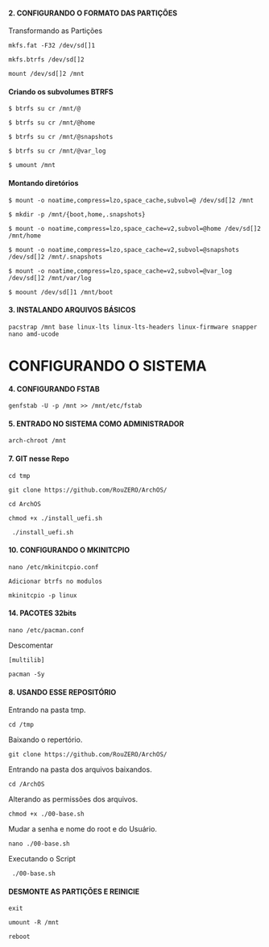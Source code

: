 #### 2. CONFIGURANDO O FORMATO DAS PARTIÇÕES

Transformando as Partições
```
mkfs.fat -F32 /dev/sd[]1
```
```
mkfs.btrfs /dev/sd[]2
```
```
mount /dev/sd[]2 /mnt
```
#### Criando os subvolumes BTRFS

```
$ btrfs su cr /mnt/@
```
```
$ btrfs su cr /mnt/@home
```
```
$ btrfs su cr /mnt/@snapshots
```
```
$ btrfs su cr /mnt/@var_log
```
```
$ umount /mnt
```
#### Montando diretórios

```
$ mount -o noatime,compress=lzo,space_cache,subvol=@ /dev/sd[]2 /mnt
```
```
$ mkdir -p /mnt/{boot,home,.snapshots}
```
```
$ mount -o noatime,compress=lzo,space_cache=v2,subvol=@home /dev/sd[]2 /mnt/home
```
```
$ mount -o noatime,compress=lzo,space_cache=v2,subvol=@snapshots /dev/sd[]2 /mnt/.snapshots
```
```
$ mount -o noatime,compress=lzo,space_cache=v2,subvol=@var_log /dev/sd[]2 /mnt/var/log
```
```
$ moount /dev/sd[]1 /mnt/boot
```
#### 3. INSTALANDO ARQUIVOS BÁSICOS
```
pacstrap /mnt base linux-lts linux-lts-headers linux-firmware snapper nano amd-ucode
```
# CONFIGURANDO O SISTEMA

#### 4. CONFIGURANDO FSTAB  
```
genfstab -U -p /mnt >> /mnt/etc/fstab
```
#### 5. ENTRADO NO SISTEMA COMO ADMINISTRADOR 
```
arch-chroot /mnt
```
#### 7. GIT nesse Repo
```
cd tmp
```
```
git clone https://github.com/RouZERO/ArchOS/
```
```
cd ArchOS
```
```
chmod +x ./install_uefi.sh
```
```
 ./install_uefi.sh
```
#### 10. CONFIGURANDO O MKINITCPIO

```
nano /etc/mkinitcpio.conf
```
```
Adicionar btrfs no modulos
```
```
mkinitcpio -p linux
```

#### 14. PACOTES 32bits
```
nano /etc/pacman.conf
```
Descomentar
```
[multilib]
```
```
pacman -Sy
```
#### 8. USANDO ESSE REPOSITÓRIO
Entrando na pasta tmp.
```
cd /tmp
```
Baixando o repertório.
```
git clone https://github.com/RouZERO/ArchOS/
```
Entrando na pasta dos arquivos baixandos.
```
cd /ArchOS
```
Alterando as permissões dos arquivos.
```
chmod +x ./00-base.sh
```
Mudar a senha e nome do root e do Usuário.
```
nano ./00-base.sh
```
Executando o Script
```
 ./00-base.sh
```


#### DESMONTE AS PARTIÇÕES E REINICIE
```
exit
```
```
umount -R /mnt
```
```
reboot
```
